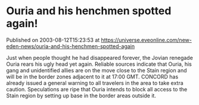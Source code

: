 # Ouria and his henchmen spotted again!
Published on 2003-08-12T15:23:53 at https://universe.eveonline.com/new-eden-news/ouria-and-his-henchmen-spotted-again

Just when people thought he had disappeared forever, the Jovian renegade Ouria rears his ugly head yet again. Reliable sources indicate that Ouria, his gang and unidentified allies are on the move close to the Stain region and will be in the border zones adjacent to it at 17:00 GMT. CONCORD has already issued a general warning to all travelers in the area to take extra caution. Speculations are ripe that Ouria intends to block all access to the Stain region by setting up base in the border areas outside it.
